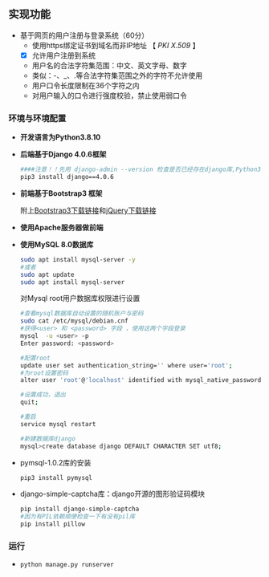 ## 实现功能

- 基于网页的用户注册与登录系统（60分）
  - 使用https绑定证书到域名而非IP地址 【 *PKI* *X.509* 】
  - [x] 允许用户注册到系统
  - 用户名的合法字符集范围：中文、英文字母、数字
  - 类似：-、_、.等合法字符集范围之外的字符不允许使用
  - 用户口令长度限制在36个字符之内
  - 对用户输入的口令进行强度校验，禁止使用弱口令

### 环境与环境配置

- **开发语言为Python3.8.10**

- **后端基于Django 4.0.6框架**

  ```bash
  ####注意！！先用 django-admin --version 检查是否已经存在django库,Python3.8.10应该是有的，这步就不用做了
  pip3 install django==4.0.6
  ```

- **前端基于Bootstrap3 框架**

  附上[Bootstrap3下载链接](https://v3.bootcss.com/getting-started/#download)和[jQuery下载链接](https://www.jq22.com/jquery-info122)

- **使用Apache服务器做前端**

- **使用MySQL 8.0数据库**    

  ```bash
  sudo apt install mysql-server -y 
  #或者
  sudo apt update
  sudo apt install mysql-server
  ```

  对Mysql root用户数据库权限进行设置

  ```bash
  #查看mysql数据库自动设置的随机账户与密码
  sudo cat /etc/mysql/debian.cnf  
  #获得<user> 和 <password> 字段 ，使用这两个字段登录
  mysql  -u <user> -p
  Enter password: <password>
  
  #配置root
  update user set authentication_string='' where user='root'; 
  #为root设置密码
  alter user 'root'@'localhost' identified with mysql_native_password by '123456（自行设置）';
  
  #设置成功，退出
  quit;
  
  #重启
  service mysql restart
  
  #新建数据库django
  mysql>create database django DEFAULT CHARACTER SET utf8;
  ```

- pymsql-1.0.2库的安装 

  ```python
  pip3 install pymysql
  ```

- django-simple-captcha库：django开源的图形验证码模块

  ```bash
  pip install django-simple-captcha
  #因为有PIL依赖顺便检查一下有没有pil库
  pip install pillow
  ```

### 运行

- ```python
  python manage.py runserver
  ```